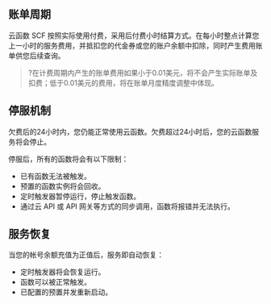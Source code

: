 
## 账单周期

云函数 SCF 按照实际使用付费，采用后付费小时结算方式。在每小时整点计算您上一小时的服务费用，并抵扣您的代金券或您的账户余额中扣除，同时产生费用账单供您后续查询。

>?在计费周期内产生的账单费用如果小于0.01美元，将不会产生实际账单及扣费；低于0.01美元的费用，将在账单月度精度调整中体现。

## 停服机制

欠费后的24小时内，您仍能正常使用云函数。欠费超过24小时后，您的云函数服务将会停止。

停服后，所有的函数将会有以下限制：
* 已有函数无法被触发。
* 预置的函数实例将会回收。
* 定时触发器暂停运行，停止触发函数。
* 通过云 API 或 API 网关等方式的同步调用，函数将报错并无法执行。

## 服务恢复

当您的帐号余额充值为正值后，服务即自动恢复：
* 定时触发器将会恢复运行。
* 函数可以被正常触发。
* 已配置的预置并发重新启动。
